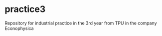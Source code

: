 # practice3
Repository for industrial practice in the 3rd year from TPU in the company Econophysica
